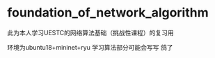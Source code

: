 # foundation_of_network_algorithm
此为本人学习UESTC的网络算法基础（挑战性课程）的复习用

环境为ubuntu18+mininet+ryu
学习算法部分可能会写写
鸽了

